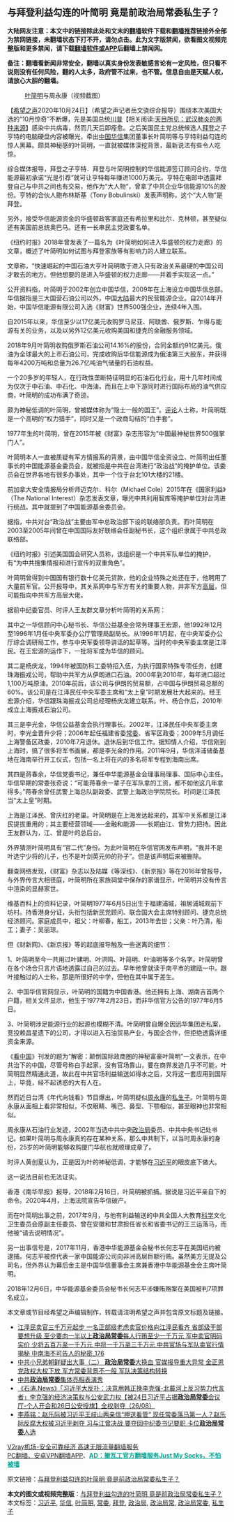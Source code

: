  <h2>与拜登利益勾连的叶简明 竟是前政治局常委私生子？</h2> <p class="notice"><b>大陆网友注意：本文中的链接除此处和文末的<a href="https://github.com/bannedbook/fanqiang" >翻墙</a>软件下载和<a href="https://github.com/killgcd/justmysocks/blob/master/README.md">翻墙推荐</a>链接外全部为禁网链接，未翻墙状态下打不开，请勿点击。此为文字版禁闻，欲看图文视频完整版和更多禁闻，请下载<a href="https://github.com/bannedbook/fanqiang">翻墙软件或APP</a>后翻墙上禁闻网。</p><p>备注：翻墙看新闻非常安全，翻墙以真实身份发表敏感言论有一定风险，但只看不说则没有任何风险，翻的人太多，政府管不过来，也不管。信息自由是天赋人权，请放心大胆的翻墙。</b></p>  <div class="entry"> <figure><figcaption><a href="https://www.bannedbook.org/bnews/tag/%e5%8f%b6%e7%ae%80%e6%98%8e/" class="st_tag internal_tag" rel="tag" title="标签 叶简明 下的日志">叶简明</a>与周永康（视频截图）</figcaption></figure> <p>【<span class='wp_keywordlink_affiliate'><a href="https://www.soundofhope.org" title="希望之声" target="_blank">希望之声</a></span>2020年10月24日】（希望之声记者岳文骁综合报导）围绕本次美国大选的“10月惊奇”不断爆，先是美国总统<span class='wp_keywordlink'><a href="https://www.bannedbook.org/bnews/comments/20200816/1381118.html" title="天目所见：川普将再赢总统大选 共和党掌参众两院" target="_blank">川普</a></span>【相关阅读:<a href='https://www.bannedbook.org/bnews/comments/20200816/1381123.html' target='_blank'>天目所见：武汉肺炎的两种来源</a>】感染中共病毒，然而几天后即痊愈。之后美国民主党总统候选人<a href="https://www.bannedbook.org/bnews/tag/%e6%8b%9c%e7%99%bb/" class="st_tag internal_tag" rel="tag" title="标签 拜登 下的日志">拜登</a>之子亨特的电脑硬盘内容被曝光，牵出<span class='wp_keywordlink_affiliate'><a href="https://www.bannedbook.org/" title="中国" target="_blank">中国</a></span><a href="https://www.bannedbook.org/bnews/tag/%E5%8D%8E%E4%BF%A1/" class="st_tag internal_tag" rel="tag" title="标签 华信 下的日志">华信</a>集团董事长叶简明等与亨特利益勾连的惊人黑幕。颇具神秘感的叶简明，一直就被媒体深挖背景，最新说法有些令人吃惊。</p> <p>综合媒体报导，拜登之子亨特．拜登与叶简明控制的华信能源签订顾问合约，华信能源最初承诺“光是引荐”就可让亨特每年赚进1000万美元。亨特在电邮中透露拜登自己与中共之间也有交易，他作为“大人物”，曾拿了中共企业华信能源10%的股份。亨特的合伙人鲍布林斯基（Tony Bobulinski）发表声明称，这个“大人物”是拜登。</p> <p>另外，接受华信能源资金的华盛顿政客家庭还有希拉里和比尔．克林顿，甚至疑似还有美国前总统奥巴马。还有一长串民主党政要名单。</p> <p>《纽约时报》2018年曾发表了一篇名为《叶简明如何进入华盛顿的权力走廊》的文章，概述了叶简明如何试图与拜登家族等有影响力的人建立联系。</p> <p>文章称，“快速崛起的中国石油大亨叶简明敢于进入只有政治关系最硬的中国公司才敢去的地方。但他想要的是进入华盛顿的权力走廊——并着手实现这一点。”</p> <p>公开资料指，叶简明于2002年创立中国华信，2009年在上海设立中国华信总部。华信据指是三大国营石油公司以外，中国<span class='wp_keywordlink_affiliate'><a href="https://www.bannedbook.org/" title="大陆" target="_blank">大陆</a></span>最大的民营能源企业。自2014年开始，中国华信能源有限公司入选《财富》世界500强企业，连续4年入围。</p> <p>自2015年以来，华信至少以17亿美元收购罗马尼亚、阿联酋、俄罗斯、乍得与能源有关的业务，以及以另外12亿美元收购美国和捷克的金融服务领域。</p> <p>2018年9月叶简明收购俄罗斯石油公司14.16%的股份，合同金额约91亿美元。俄油为全球最大的上市石油公司，完成收购后华信能源成为俄油第三大股东，并获得每年4200万吨和总量为26.7亿吨油气储量的石油权益。</p> <p>一个20多岁的年轻人，在行政性垄断特征明显的石油石化行业，用十几年时间成为仅次于中石油、中石化、中海油，而且在上中下游同时进行国际布局的油气供应商，叶简明的成功布满了奇迹。</p> <p>颇为神秘低调的叶简明，曾被媒体称为“隐士一般的国王”。<span class='wp_keywordlink_affiliate'><a href="https://www.bannedbook.org/bnews/comments/" title="新闻评论" target="_blank">评论</a></span>人士称，叶简明既是一个高明的“权力猎手”，同时又是一个政商勾结的“白手套”。</p>  <p>1977年生的叶简明，曾在2015年被《财富》杂志形容为“中国最神秘世界500强掌门人”。</p> <p>叶简明本人一直被质疑有军方情报系的背景，由中国华信全资设立、叶简明出任董事长的中国能源基金委员会，就被指是中共在台湾进行“政治战”的掩护单位。该委员会在世界各地有很多办事处，其中一个位于台北101大楼的21楼。</p> <p>前加拿大安全情报局分析师迈克尔．科尔（Michael Cole）2015年在《国家利益》（The National Interest）杂志发表文章，曝光中共利用智库等掩护单位对台湾进行统战。其中就提到了中国能源基金委员会。</p> <p>据指，中共对台“政治战”主要由军中总政治部下设的联络部负责。而叶简明在2003至2005年间曾在中国国际友好联络会任副秘书长，这个组织隶属于中共总政联络部。</p> <p>《纽约时报》引述美国国会研究人员称，该组织是一个中共军队单位的掩护，有“为中共搜集情报和进行宣传的双重角色”。</p> <p>叶简明曾得到中国国有银行数十亿美元贷款，他的企业特殊之处还在于，他聘用了大量前军官。公开报导中，其关系网中与军方有关的重要人物，并非军方<span class='wp_keywordlink_affiliate'><a href="https://www.bannedbook.org/bnews/ccpdope/" title="中共高层内幕" target="_blank">高层</a></span>，但可能指向中共军方高层大佬。</p> <p>据前中纪委官员、时评人王友群文章分析叶简明的关系网：</p> <p>其中之一华信顾问中心秘书长、华信公益基金会常务理事王宏源，他1992年12月至1996年1月任中央军委办公厅管理局副局长。从1996年1月起，在中央军委办公厅综合调研局工作，参与中央军委领导讲话的起草等。当时的中央军委主席是江泽民。在王宏源的运作下，一批将军成为华信的顾问。</p> <p>其二是杨庆龙，1994年被国防科工委特招入伍，为执行国家特殊专项任务，创建珠海振戎公司，帮助中共军方从伊朗进口石油。2000年到2010年，每年进口超过1,100万吨原油。2010年前后，该公司与伊朗的贸易额，占中国与伊朗贸易总额的60%。该公司是在江泽民任中央军委主席和“太上皇”时期发展壮大起来的。经王宏源介绍，华信跟珠海振戎公司总经理杨庆龙建立联系。叶、杨合作后，2010年成立上海振戎石油公司。</p> <p>其三是李光金，华信公益基金会执行理事长。2002年，江泽民任中央军委主席时，李光金晋升少将；2006年起任福建省委<a href="https://www.bannedbook.org/bnews/tag/%e5%b8%b8%e5%a7%94/" class="st_tag internal_tag" rel="tag" title="标签 常委 下的日志">常委</a>、省军区政委；2009年5月调任上海警备区政委，2010年7月退休。退休后到华信工作。据知情人介绍，华信刚到上海时，搞了很多将军书画展，都是李光金的作用。2011年9月，华信洋浦储备基地在海南举行开工仪式，包括一名上将在内的多名将军专程到海南出席。</p>  <p>其四是蒋春余，华信党委书记，兼任中华能源基金会理事局理事、国际中心主任。华信早期的常委张奇说：“可能蒋春余一辈子在军队拿的工资，都不如他这几年拿得多。”蒋春余曾任武警上海总队副政委、武警上海政治学院院长。时间是江泽民当“太上皇”时期。</p> <p>上海是江泽民、曾庆红的老巢。叶简明是在上海发达起来的，其军中关系都是江泽民提拔重用的；其主要经营领域——金融和能源——长期由江、曾势力把持。因此王友群认为，江、曾是叶的总后台。</p> <p>外界猜测叶简明具有“官二代”身份。为此叶简明在华信官网发布声明，“我并不是叶选宁少将的儿子，也不是叶剑英元帅的孙子”。但是该声明后来被删除。</p> <p>翻查网络发现，《财富》杂志以及陆媒《等深线》、《新京报》等在2016年曾报导，与外界传言大相径庭，叶简明所在家族祠堂中保存的家谱显示，叶简明并没有传言中渲染的显赫家世。</p> <p>维基百科上的资料记录，叶简明1977年6月5日出生于福建浦城，祖居浦城观前下坊村。持香港身分证，头衔包括新民党顾问、联合国大会主席特别顾问、捷克总统经济顾问。家庭成员中，祖父：叶柳春，船工，2013年去世；父亲：叶乃清，船工；妻子：吴丽琼。</p> <p>但《财新网》、《新京报》等的起底报导触及一些迷离的细节：</p> <p>1、叶简明至今一共用过叶建明、叶洪鸣、叶简明、叶油明等多个名字。叶简明曾在各个场合只言片语地透露过自己的过去。早年他曾就读于南平市的建瓯一中。跟叶接触过的人士称，那是所很好的中学，但他在其中属于差生。</p> <p>2、中国华信官网显示，叶简明的国籍为中国香港。他还拥有上海、湖南吉首两个户籍，相关文件显示，他生于1977年2月23日，而非华信官方公告的1977年6月5日。</p> <p>3、叶简明涉足能源行业的起源也模糊不清。叶简明曾自爆全因远华集团走私案，竞投赖昌星遗下的公司，才得以进入石油贸易产业，与国企合作，但拒绝透露详细资金来源。</p> <p>《<span class='wp_keywordlink_affiliate'><a href="https://www.secretchina.com/" title="看中国" target="_blank">看中国</a></span>》刊发的题为“解密：颠倒国际政商圈的神秘富豪叶简明”一文表示，在中共治下的中国，尽管号称白手起家，没有官场靠山，要在商界发迹几乎不可能，叶简明显然精通此道，故此在中共官场利益输送如得水之后，又将这一套应用到国际上，毕竟，经不起诱惑的大有人在。</p>  <p>然而近日台湾《年代向钱看》节目爆出，叶简明疑似<span class='wp_keywordlink'><a href="https://www.bannedbook.org/forum2/topic2891.html" title="《周永康其人》《周永康传》" target="_blank">周永康</a></span>的<a href="https://www.bannedbook.org/bnews/tag/%e7%a7%81%e7%94%9f%e5%ad%90/" class="st_tag internal_tag" rel="tag" title="标签 私生子 下的日志">私生子</a>。叶简明与周永康从面相上看非常相似，不仅眼睛、嘴巴、鼻型、下颚相似，甚至眼神也非常相似。</p> <p>周永康从石油行业发迹，2002年当选中共中央<a href="https://www.bannedbook.org/bnews/tag/%e6%94%bf%e6%b2%bb%e5%b1%80/" class="st_tag internal_tag" rel="tag" title="标签 政治局 下的日志">政治局</a>委员、中共中央书记处书记。如果叶简明与周永康真的存在某种关系，那么中共制下，以当时周永康的身份，25岁的叶简明能够收购厦门华航也就顺理成章了。</p> <p>时评人黄创夏认为，正是因为叶的神秘低调，才能够在<a href="https://www.bannedbook.org/bnews/tag/%e4%b9%a0%e8%bf%91%e5%b9%b3/" class="st_tag internal_tag" rel="tag" title="标签 习近平 下的日志">习近平</a>的眼皮底下做大。</p> <p>这一说法目前也无法证实。</p> <p>香港《南华早报》报导，2018年2月16日，叶简明被抓捕。据说是习近平亲自下的命令。2020年4月，上海法院宣告华信破产。</p> <p>而在叶简明出事之前，2017年9月，与他有利益输送的中共全国人大教育<span class='wp_keywordlink'><a href="https://www.bannedbook.org/forum11/topic309.html" title="禁片：“科学”的棍子" target="_blank">科学</a></span>文化卫生委员会原副主任委员、曾在安徽和甘肃担任省长和省委书记的王三运落马，而他被“请去说明情况”。</p> <p>另一出事信号是，2017年11月，香港中华能源基金会秘书长何志平在美国纽约被逮捕。何志平被控代表一家中国能源公司向非洲高层巨额行贿。虽然美方无提及公司名，但外界认为幕后金主是中国华信董事会主席兼香港中华能源基金会主席叶简明。</p> <p>2018年12月6日，中华能源基金委员会秘书长何志平涉嫌贿赂案在美国被判7项罪名成立。</p> <p>本文章或节目经希望之声编辑制作，转载请注明希望之声并包含原文标题及链接。</p> <ul class='op-related-articles' title='相关阅读'> <li><a href='https://www.bannedbook.org/bnews/comments/20200916/1397362.html' target='_blank'>江泽民卖官三千万元起步 一名正部级老虎卖官价格向江泽民看齐 省部级干部要想升级 至少要向一半以上<b>政治局常委</b>每人行贿至少一千万元 军中卖官明码实价 少将五百万至一千万元 中将一千万至三千万元 中共官场与军队卖官行情揭秘 中南海不可告人的秘密_176</a></li> <li><a href='https://www.bannedbook.org/bnews/comments/20200911/1394627.html' target='_blank'>中共小兄弟朝鲜疑出大事（二） <b>政治局常委</b>大换血 官媒报导重大异常 金正恩党政权大权下放 军方常委背景不一般 军队决策结构转换</a></li> <li><a href='https://www.bannedbook.org/bnews/ssgc/20200830/1388106.html' target='_blank'>中共<b>政治局常委</b>集体亮相表演秀</a></li> <li><a href='https://www.bannedbook.org/bnews/bannedvideo/20200827/1386312.html' target='_blank'>《石涛.News》「习近平大反扑：决意用韩正换李克强-北戴河上反习势力代言者」李克强的经济决策权与公安武力权【被24日习近平占据<b>政治局常委</b>会议厅-个人开会和26日公安授旗】全权剥夺（26/08）</a></li> <li><a href='https://www.bannedbook.org/bnews/comments/20200824/1385025.html' target='_blank'>李燕铭：赵乐际被习近平王岐山两亲信“押送看管” 现任常委落马第一人？赵乐际反腐大权被习近平剥夺 习与江曾决战 要夺回中纪委书记要职 卡位<b>政治局常委</b>人选</a></li> </ul> <p class="texttj"> <a href="https://www.bannedbook.org/forum23/topic22702.html" target="_blank">V2ray机场-安全可靠经济 高速无限流量翻墙服务</a><br/> <a href="https://github.com/bannedbook/fanqiang/wiki/%E7%A6%81%E9%97%BB%E7%BD%91%E5%AE%89%E5%8D%93%E7%BF%BB%E5%A2%99%E6%96%B0%E9%97%BBAPP" target="_blank">PC翻墙、安卓VPN翻墙APP</a>、<span onclick="window.open('https://github.com/killgcd/justmysocks/blob/master/README.md')" style="font-weight:bold;color:#00A191;cursor:pointer;text-decoration:underline;outline:none">AD：搬瓦工官方翻墙服务Just My Socks，不怕被墙</span></p><p>原文链接：<a class="src_link"  href="https://www.soundofhope.org/post/435655" target="_blank">与拜登利益勾连的叶简明 竟是前政治局常委私生子？</a></p> <a name='sharetosocial'></a>       <div><b>本文的图文或视频完整版</b>：<a href='https://www.bannedbook.org/bnews/comments/20201025/1419920.html'>与拜登利益勾连的叶简明 竟是前政治局常委私生子？</a></div>  </div><!--END ENTRY--> <div class="postfooter"> <div>本文标签：<a href="https://www.bannedbook.org/bnews/tag/%e4%b9%a0%e8%bf%91%e5%b9%b3/" rel="tag">习近平</a>, <a href="https://www.bannedbook.org/bnews/tag/%E5%8D%8E%E4%BF%A1/" rel="tag">华信</a>, <a href="https://www.bannedbook.org/bnews/tag/%e5%8f%b6%e7%ae%80%e6%98%8e/" rel="tag">叶简明</a>, <a href="https://www.bannedbook.org/bnews/tag/%e5%b8%b8%e5%a7%94/" rel="tag">常委</a>, <a href="https://www.bannedbook.org/bnews/tag/%e6%8b%9c%e7%99%bb/" rel="tag">拜登</a>, <a href="https://www.bannedbook.org/bnews/tag/%e6%94%bf%e6%b2%bb%e5%b1%80/" rel="tag">政治局</a>, <a href="https://www.bannedbook.org/bnews/tag/%E6%94%BF%E6%B2%BB%E5%B1%80%E5%B8%B8/" rel="tag">政治局常</a>, <a href="https://www.bannedbook.org/bnews/tag/%e6%94%bf%e6%b2%bb%e5%b1%80%e5%b8%b8%e5%a7%94/" rel="tag">政治局常委</a>, <a href="https://www.bannedbook.org/bnews/tag/%e7%a7%81%e7%94%9f%e5%ad%90/" rel="tag">私生子</a></div>  </div><!--END POSTFOOTER--> 
